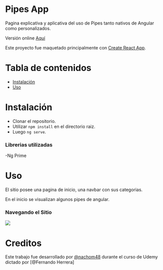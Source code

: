 # Pipes App

Pagina explicativa y aplicativa del uso de Pipes tanto nativos de Angular como personalizados.

Versión online [Aquí](https://pipes-app-phi.vercel.app/)

Este proyecto fue maquetado principalmente con [Create React App](https://github.com/facebook/create-react-app). 

# Tabla de contenidos

- [Instalación](#Instalación)
- [Uso](#Uso)


# Instalación 

- Clonar el repositorio.
- Utilizar `npm install` en el directorio raiz.
- Luego `ng serve`.

### Librerias utilizadas

-Ng Prime

# Uso

El sitio posee una pagina de inicio, una navbar con sus categorias.

En el inicio se visualizan algunos pipes de angular. 



### Navegando el Sitio

![](src/assets/example-page.gif)

# Creditos

Este trabajo fue desarrollado por [@nachom48](https://github.com/nachom48) durante el curso de Udemy  dictado por [@Fernando Herrera]
